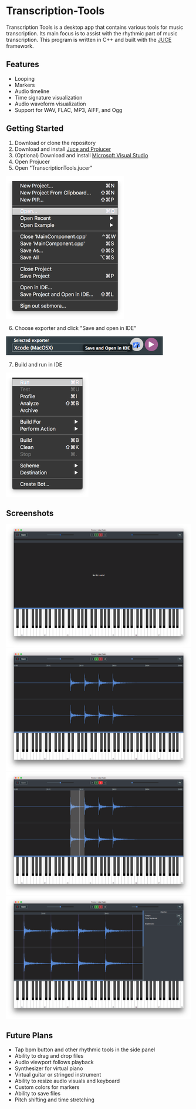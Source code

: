 # Transcription-Tools

Transcription Tools is a desktop app that contains various tools for music transcription. Its main focus is to assist with the rhythmic part of music transcription. This program is written in C++ and built with the [JUCE](https://juce.com) framework.

## Features
- Looping
- Markers
- Audio timeline
- Time signature visualization
- Audio waveform visualization
- Support for WAV, FLAC, MP3, AIFF, and Ogg

## Getting Started

1. Download or clone the repository
2. Download and install [Juce and Projucer](https://shop.juce.com/get-juce/download)
3. (Optional) Download and install [Microsoft Visual Studio](https://visualstudio.microsoft.com/)
4. Open Projucer
5. Open "TranscriptionTools.jucer"
    
![Open File](/Screenshots/Screenshot5.png)

6. Choose exporter and click "Save and open in IDE"

![Choose IDE](/Screenshots/Screenshot6.png)

7. Build and run in IDE

![Build and Run](/Screenshots/Screenshot7.png)


## Screenshots
![Inital screen](/Screenshots/Screenshot1.png) 
![File loaded](/Screenshots/Screenshot2.png)
![Looping section](/Screenshots/Screenshot3.png) 
![4/4 Time Signature in 140 bpm](/Screenshots/Screenshot4.png)

## Future Plans
- Tap bpm button and other rhythmic tools in the side panel
- Ability to drag and drop files
- Audio viewport follows playback
- Synthesizer for virtual piano
- Virtual guitar or stringed instrument
- Ability to resize audio visuals and keyboard
- Custom colors for markers
- Ability to save files
- Pitch shifting and time stretching
